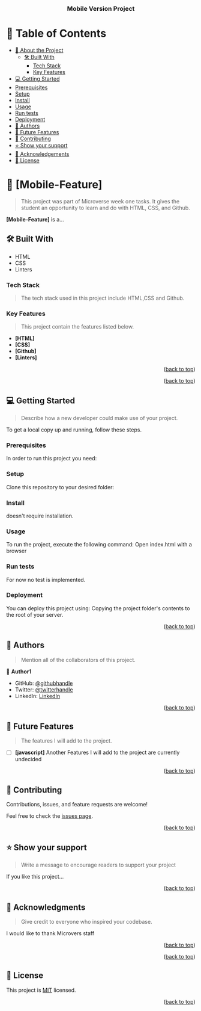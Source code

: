 <a name="readme-top"></a>
<div align="center">


  <br/>

  <h3><b>Mobile Version Project</b></h3>

</div>

<!-- TABLE OF CONTENTS -->

# 📗 Table of Contents

- [📖 About the Project](#about-project)
  - [🛠 Built With](#built-with)
    - [Tech Stack](#tech-stack)
    - [Key Features](#key-features)
 - [💻 Getting Started](#getting-started)
  - [Prerequisites](#prerequisites)
  - [Setup](#setup)
  - [Install](#install)
  - [Usage](#usage)
  - [Run tests](#run-tests)
  - [Deployment](#deployment)
- [👥 Authors](#authors)
- [🔭 Future Features](#future-features)
- [🤝 Contributing](#contributing)
- [⭐️ Show your support](#support)
- [🙏 Acknowledgements](#acknowledgements)
- [📝 License](#license)

<!-- PROJECT DESCRIPTION -->

# 📖 [Mobile-Feature] <a name="about-project"></a>

> This project was part of Microverse week one tasks.
It gives the student an opportunity to learn and do with HTML, CSS, and Github.

**[Mobile-Feature]** is a...

## 🛠 Built With <a name="built-with"></a>
- HTML
- CSS
- Linters
### Tech Stack <a name="tech-stack"></a>

> The tech stack used in this project include HTML,CSS and Github.


<!-- Features -->

### Key Features <a name="key-features"></a>

> This project contain the features listed below.

- **[HTML]**
- **[CSS]**
- **[Github]**
- **[Linters]**


<p align="right">(<a href="#readme-top">back to top</a>)</p>

<p align="right">(<a href="#readme-top">back to top</a>)</p>

<!-- GETTING STARTED -->

## 💻 Getting Started <a name="getting-started"></a>

> Describe how a new developer could make use of your project.

To get a local copy up and running, follow these steps.

### Prerequisites

In order to run this project you need:


### Setup

Clone this repository to your desired folder:

<!--
Example commands:

```sh
  cd my-folder
  git clone git@github.com:myaccount/my-project.git
```
--->

### Install

doesn't require installation.

<!--
Example command:

```sh
  cd my-project
  gem install
```
--->

### Usage

To run the project, execute the following command:
Open index.html with a browser
<!--
Example command:

```sh
  rails server
```
--->

### Run tests

For now no test is implemented.
<!--
Example command:

```sh
  bin/rails test test/models/article_test.rb
```
--->

### Deployment

You can deploy this project using:
Copying the project folder's contents to the root of 
your server.
<!--
Example:

```sh

```
 -->

<p align="right">(<a href="#readme-top">back to top</a>)</p>

<!-- AUTHORS -->

## 👥 Authors <a name="authors"></a>

> Mention all of the collaborators of this project.

👤 **Author1**

- GitHub: [@githubhandle](https://github.com/tes-nat)
- Twitter: [@twitterhandle](https://twitter.com/tes_nat23)
- LinkedIn: [LinkedIn](https://www.linkedin.com/in/natnael-tesfaye-96488a264/)


<p align="right">(<a href="#readme-top">back to top</a>)</p>

<!-- FUTURE FEATURES -->

## 🔭 Future Features <a name="future-features"></a>

> The features I will add to the project.

- [ ] **[javascript]**
Another Features I will add to the project are currently undecided
<p align="right">(<a href="#readme-top">back to top</a>)</p>

<!-- CONTRIBUTING -->

## 🤝 Contributing <a name="contributing"></a>

Contributions, issues, and feature requests are welcome!

Feel free to check the [issues page](../../issues/).

<p align="right">(<a href="#readme-top">back to top</a>)</p>

<!-- SUPPORT -->

## ⭐️ Show your support <a name="support"></a>

> Write a message to encourage readers to support your project

If you like this project...

<p align="right">(<a href="#readme-top">back to top</a>)</p>

<!-- ACKNOWLEDGEMENTS -->

## 🙏 Acknowledgments <a name="acknowledgements"></a>

> Give credit to everyone who inspired your codebase.

I would like to thank Microvers staff

<p align="right">(<a href="#readme-top">back to top</a>)</p>

<!-- FAQ (optional) -->


<p align="right">(<a href="#readme-top">back to top</a>)</p>

<!-- LICENSE -->

## 📝 License <a name="license"></a>

This project is [MIT](./MIT.md) licensed.

<p align="right">(<a href="#readme-top">back to top</a>)</p>
